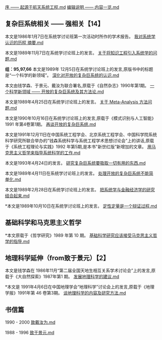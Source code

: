 
[序 —— 起源于航天系统工程.md](%E5%BA%8F%20%E2%80%94%E2%80%94%20%E8%B5%B7%E6%BA%90%E4%BA%8E%E8%88%AA%E5%A4%A9%E7%B3%BB%E7%BB%9F%E5%B7%A5%E7%A8%8B.md)
[编辑说明 —— 内容一览.md](%E7%BC%96%E8%BE%91%E8%AF%B4%E6%98%8E%20%E2%80%94%E2%80%94%20%E5%86%85%E5%AE%B9%E4%B8%80%E8%A7%88.md)

## 复杂巨系统相关 —— 强相关【14】

本文是1986年1月7日在系统学讨论班第一次活动时所作的学术报告。
[我对系统学认识的历程 摘要.md](%E6%88%91%E5%AF%B9%E7%B3%BB%E7%BB%9F%E5%AD%A6%E8%AE%A4%E8%AF%86%E7%9A%84%E5%8E%86%E7%A8%8B%20%E6%91%98%E8%A6%81.md)

本文是1989年11月7日在系统学讨论班上的发言。
[关于将知识工程引入系统学的问题.md](%E5%85%B3%E4%BA%8E%E5%B0%86%E7%9F%A5%E8%AF%86%E5%B7%A5%E7%A8%8B%E5%BC%95%E5%85%A5%E7%B3%BB%E7%BB%9F%E5%AD%A6%E7%9A%84%E9%97%AE%E9%A2%98.md)


**组：95,97,66**
本文是1989年 12月5日在系统学讨论班上的发言,原版书中的标题是“一个科学的新领域”。
[深化对开放的复杂巨系统的认识.md](%E6%B7%B1%E5%8C%96%E5%AF%B9%E5%BC%80%E6%94%BE%E7%9A%84%E5%A4%8D%E6%9D%82%E5%B7%A8%E7%B3%BB%E7%BB%9F%E7%9A%84%E8%AE%A4%E8%AF%86.md)

本文由钱学森、于景元、戴汝为联合署名,原载于《自然杂志》1990年第1期。
[一个科学新领域 —— 开放的复杂巨系统及其方法论.md](%E4%B8%80%E4%B8%AA%E7%A7%91%E5%AD%A6%E6%96%B0%E9%A2%86%E5%9F%9F%20%E2%80%94%E2%80%94%20%E5%BC%80%E6%94%BE%E7%9A%84%E5%A4%8D%E6%9D%82%E5%B7%A8%E7%B3%BB%E7%BB%9F%E5%8F%8A%E5%85%B6%E6%96%B9%E6%B3%95%E8%AE%BA.md)

本文是1989年4月25日在系统学讨论班上的发言。
[关于 Meta-Analysis 方法问题.md](%E5%85%B3%E4%BA%8E%20Meta-Analysis%20%E6%96%B9%E6%B3%95%E9%97%AE%E9%A2%98.md)


本文是1990年10月16日在系统学讨论班上的发言,原载于《模式识别与人工智能》1991 年第4卷第1期。
[再谈开放的复杂巨系统.md](%E5%86%8D%E8%B0%88%E5%BC%80%E6%94%BE%E7%9A%84%E5%A4%8D%E6%9D%82%E5%B7%A8%E7%B3%BB%E7%BB%9F.md)

本文是1991年12月11日在中国系统工程学会、北京系统工程学会、中国科学院系统科学研究所联合举办的"钱森系统科学与系统工程学术思想讨论会”上的讲话,原载于《系统工程理论与实践》1992 年第5期,是本书"新世红版”新增加的文章。
[用马克思主义哲学来指导系统科学的工作.md](%E7%94%A8%E9%A9%AC%E5%85%8B%E6%80%9D%E4%B8%BB%E4%B9%89%E5%93%B2%E5%AD%A6%E6%9D%A5%E6%8C%87%E5%AF%BC%E7%B3%BB%E7%BB%9F%E7%A7%91%E5%AD%A6%E7%9A%84%E5%B7%A5%E4%BD%9C.md)

本文是1993年4月24日的发言。
[研究复杂巨系统要吸取一切有用的东西.md](%E7%A0%94%E7%A9%B6%E5%A4%8D%E6%9D%82%E5%B7%A8%E7%B3%BB%E7%BB%9F%E8%A6%81%E5%90%B8%E5%8F%96%E4%B8%80%E5%88%87%E6%9C%89%E7%94%A8%E7%9A%84%E4%B8%9C%E8%A5%BF.md)

本文是1989年4月11日在系统学讨论班上的发言。
[处理开放的复杂巨系统不能简单化.md](%E5%A4%84%E7%90%86%E5%BC%80%E6%94%BE%E7%9A%84%E5%A4%8D%E6%9D%82%E5%B7%A8%E7%B3%BB%E7%BB%9F%E4%B8%8D%E8%83%BD%E7%AE%80%E5%8D%95%E5%8C%96.md)

本文是1989年2月28日在系统学讨论班上的发言。
[把系统学与金融经济学的研究结合起来.md](%E6%8A%8A%E7%B3%BB%E7%BB%9F%E5%AD%A6%E4%B8%8E%E9%87%91%E8%9E%8D%E7%BB%8F%E6%B5%8E%E5%AD%A6%E7%9A%84%E7%A0%94%E7%A9%B6%E7%BB%93%E5%90%88%E8%B5%B7%E6%9D%A5.md)

*本文是1989年10月10日在系统学讨论班上的发言。
[定性定量是一个辩证过程.md](%E5%AE%9A%E6%80%A7%E5%AE%9A%E9%87%8F%E6%98%AF%E4%B8%80%E4%B8%AA%E8%BE%A9%E8%AF%81%E8%BF%87%E7%A8%8B.md)

## 基础科学和马克思主义哲学
*本文原载于《哲学研究》1989 年第 10 期。
[基础科学研究应该接受马克思主义哲学的指导.md](%E5%9F%BA%E7%A1%80%E7%A7%91%E5%AD%A6%E7%A0%94%E7%A9%B6%E5%BA%94%E8%AF%A5%E6%8E%A5%E5%8F%97%E9%A9%AC%E5%85%8B%E6%80%9D%E4%B8%BB%E4%B9%89%E5%93%B2%E5%AD%A6%E7%9A%84%E6%8C%87%E5%AF%BC.md)

## 地理科学延伸（from致于景元）【2】

本文是钱学森在 1986年11月“第二届全国天地生相互关系学术讨论会”上的发言,原载于《大自然探索》1987年第1 期。
[发展地理科学的建议.md](%E5%8F%91%E5%B1%95%E5%9C%B0%E7%90%86%E7%A7%91%E5%AD%A6%E7%9A%84%E5%BB%BA%E8%AE%AE.md)

*本文是 1991年4月6日在中国地理学会“地理科学”讨论会上的发言,原载于《地理学报》1991年第 46 卷第3期。
[谈地理科学的内容及研究方法.md](%E8%B0%88%E5%9C%B0%E7%90%86%E7%A7%91%E5%AD%A6%E7%9A%84%E5%86%85%E5%AE%B9%E5%8F%8A%E7%A0%94%E7%A9%B6%E6%96%B9%E6%B3%95.md)




## 书信篇
1990 - 2000
[致戴汝为.md](%E8%87%B4%E6%88%B4%E6%B1%9D%E4%B8%BA.md)

1988 - 1996
[致于景元.md](%E8%87%B4%E4%BA%8E%E6%99%AF%E5%85%83.md)